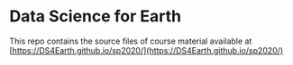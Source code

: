 # Data Science for Earth 

This repo contains the source files of course material available at [https://DS4Earth.github.io/sp2020/](https://DS4Earth.github.io/sp2020/)

